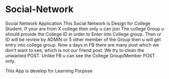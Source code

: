 # Social-Network
Social Network Application
This Social Network is Design for College Student. If your are from X college then only u can join The college Group u should provide the College ID in order to Enter into College group. Then ur ID will be review by ADMIN or 5 other member of the Group then u will get entry into college group.
Now a days in FB there are many post which we don't want to see, which is not our friend post. We try to clean the unwanted POST. Unlike FB u can see the College Group/Member POST only.

This App is develop for Learning Purpose
